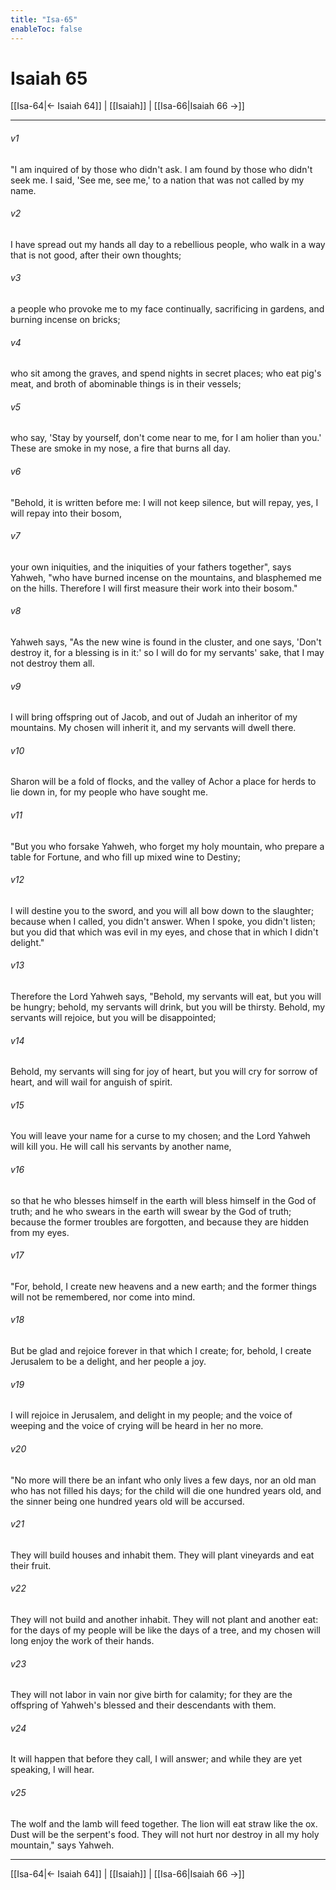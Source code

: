 ```yaml
---
title: "Isa-65"
enableToc: false
---
```

# Isaiah 65

[[Isa-64|← Isaiah 64]] | [[Isaiah]] | [[Isa-66|Isaiah 66 →]]
***



###### v1 
"I am inquired of by those who didn't ask. I am found by those who didn't seek me. I said, 'See me, see me,' to a nation that was not called by my name. 

###### v2 
I have spread out my hands all day to a rebellious people, who walk in a way that is not good, after their own thoughts; 

###### v3 
a people who provoke me to my face continually, sacrificing in gardens, and burning incense on bricks; 

###### v4 
who sit among the graves, and spend nights in secret places; who eat pig's meat, and broth of abominable things is in their vessels; 

###### v5 
who say, 'Stay by yourself, don't come near to me, for I am holier than you.' These are smoke in my nose, a fire that burns all day. 

###### v6 
"Behold, it is written before me: I will not keep silence, but will repay, yes, I will repay into their bosom, 

###### v7 
your own iniquities, and the iniquities of your fathers together", says Yahweh, "who have burned incense on the mountains, and blasphemed me on the hills. Therefore I will first measure their work into their bosom." 

###### v8 
Yahweh says, "As the new wine is found in the cluster, and one says, 'Don't destroy it, for a blessing is in it:' so I will do for my servants' sake, that I may not destroy them all. 

###### v9 
I will bring offspring out of Jacob, and out of Judah an inheritor of my mountains. My chosen will inherit it, and my servants will dwell there. 

###### v10 
Sharon will be a fold of flocks, and the valley of Achor a place for herds to lie down in, for my people who have sought me. 

###### v11 
"But you who forsake Yahweh, who forget my holy mountain, who prepare a table for Fortune, and who fill up mixed wine to Destiny; 

###### v12 
I will destine you to the sword, and you will all bow down to the slaughter; because when I called, you didn't answer. When I spoke, you didn't listen; but you did that which was evil in my eyes, and chose that in which I didn't delight." 

###### v13 
Therefore the Lord Yahweh says, "Behold, my servants will eat, but you will be hungry; behold, my servants will drink, but you will be thirsty. Behold, my servants will rejoice, but you will be disappointed; 

###### v14 
Behold, my servants will sing for joy of heart, but you will cry for sorrow of heart, and will wail for anguish of spirit. 

###### v15 
You will leave your name for a curse to my chosen; and the Lord Yahweh will kill you. He will call his servants by another name, 

###### v16 
so that he who blesses himself in the earth will bless himself in the God of truth; and he who swears in the earth will swear by the God of truth; because the former troubles are forgotten, and because they are hidden from my eyes. 

###### v17 
"For, behold, I create new heavens and a new earth; and the former things will not be remembered, nor come into mind. 

###### v18 
But be glad and rejoice forever in that which I create; for, behold, I create Jerusalem to be a delight, and her people a joy. 

###### v19 
I will rejoice in Jerusalem, and delight in my people; and the voice of weeping and the voice of crying will be heard in her no more. 

###### v20 
"No more will there be an infant who only lives a few days, nor an old man who has not filled his days; for the child will die one hundred years old, and the sinner being one hundred years old will be accursed. 

###### v21 
They will build houses and inhabit them. They will plant vineyards and eat their fruit. 

###### v22 
They will not build and another inhabit. They will not plant and another eat: for the days of my people will be like the days of a tree, and my chosen will long enjoy the work of their hands. 

###### v23 
They will not labor in vain nor give birth for calamity; for they are the offspring of Yahweh's blessed and their descendants with them. 

###### v24 
It will happen that before they call, I will answer; and while they are yet speaking, I will hear. 

###### v25 
The wolf and the lamb will feed together. The lion will eat straw like the ox. Dust will be the serpent's food. They will not hurt nor destroy in all my holy mountain," says Yahweh.

***
[[Isa-64|← Isaiah 64]] | [[Isaiah]] | [[Isa-66|Isaiah 66 →]]
